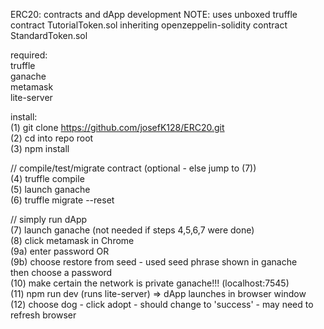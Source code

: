 ERC20: contracts and dApp development 
NOTE: uses unboxed truffle contract TutorialToken.sol inheriting
openzeppelin-solidity contract StandardToken.sol
  
required:    
truffle    
ganache  
metamask  
lite-server  
  
install:  
(1) git clone https://github.com/josefK128/ERC20.git    
(2) cd into repo root    
(3) npm install    
  
// compile/test/migrate contract (optional - else jump to (7))  
(4) truffle compile  
(5) launch ganache  
(6) truffle migrate --reset  
  
// simply run dApp   
(7) launch ganache (not needed if steps 4,5,6,7 were done)  
(8) click metamask in Chrome  
(9a) enter password  OR  
(9b) choose restore from seed - used seed phrase shown in ganache  
    then choose a password  
(10) make certain the network is private ganache!!! (localhost:7545)  
(11) npm run dev (runs lite-server) => dApp launches in browser window  
(12) choose dog - click adopt - should change to 'success' - may need to  
     refresh browser  
